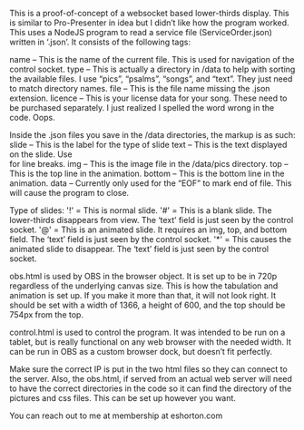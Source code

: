 ﻿This is a proof-of-concept of a websocket based lower-thirds display. This is similar to Pro-Presenter in idea but I didn’t like how the program worked.  This uses a NodeJS program to read a service file (ServiceOrder.json) written in ‘.json’. It consists of the following tags:

name – This is the name of the current file. This is used for navigation of the control socket.
type – This is actually a directory in /data to help with sorting the available files.  I use “pics”, 
“psalms”, “songs”, and “text”.  They just need to match directory names.
file – This is the file name missing the .json extension.
licence – This is your license data for your song.  These need to be purchased separately.  I just realized I spelled the word wrong in the code. Oops.

Inside the .json files you save in the /data directories, the markup is as such:
slide – This is the label for the type of slide
text – This is the text displayed on the slide.  Use <br> for line breaks.
img – This is the image file in the /data/pics directory.
top – This is the top line in the animation.
bottom – This is the bottom line in the animation.
data – Currently only used for the “EOF” to mark end of file.  This will cause the program to close.

Type of slides:
'!' = This is normal slide.
'#' = This is a blank slide.  The lower-thirds disappears from view. The ‘text’ field is just seen by the control socket.
'@' = This is an animated slide.  It requires an img, top, and bottom field.  The ‘text’ field is just seen by the control socket.
'*' = This causes the animated slide to disappear. The ‘text’ field is just seen by the control socket.

obs.html is used by OBS in the browser object.  It is set up to be in 720p regardless of the underlying canvas size.  This is how the tabulation and animation is set up.  If you make it more than that, it will not look right. It should be set with a width of 1366, a height of 600, and the top should be 754px from the top.

control.html is used to control the program.  It was intended to be run on a tablet, but is really functional on any web browser with the needed width.  It can be run in OBS as a custom browser dock, but doesn’t fit perfectly.

Make sure the correct IP is put in the two html files so they can connect to the server.  Also, the obs.html, if served from an actual web server will need to have the correct directories in the code so it can find the directory of the pictures and css files.  This can be set up however you want.  

You can reach out to me at membership at eshorton.com


